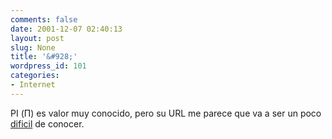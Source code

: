 ```yaml
---
comments: false
date: 2001-12-07 02:40:13
layout: post
slug: None
title: '&#928;'
wordpress_id: 101
categories:
- Internet
---
```


PI (&#928;) es valor muy conocido, pero su URL me parece que va a ser un poco [dificil](http://3.14159265358979323846264338327950288419716939937510582097.org/) de conocer.




 
